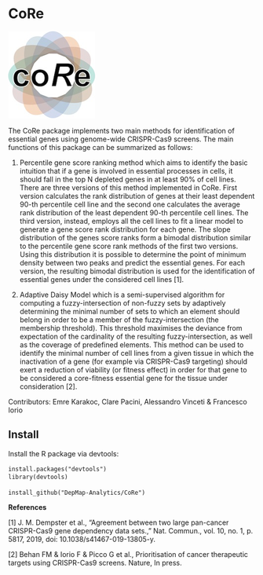 # CoRe
![alt text](https://github.com/DepMap-Analytics/CoRe/blob/master/web/coRe_logo.jpg)

The CoRe package implements two main methods for identification of essential genes using genome-wide CRISPR-Cas9 screens. The main functions of this package can be summarized as follows:

1) Percentile gene score ranking method which aims to identify the basic intuition that if a gene is involved in essential processes in cells, it should fall in the top N depleted genes in at least 90% of cell lines. There are three versions of this method implemented in CoRe. First version calculates the rank distribution of genes at their least dependent 90-th percentile cell line and the second one calculates the average rank distribution of the least dependent 90-th percentile cell lines. The third version, instead, employs all the cell lines to fit a linear model to generate a gene score rank distribution for each gene. The slope distribution of the genes score ranks form a bimodal distribution similar to the percentile gene score rank methods of the first two versions. Using this distribution it is possible to determine the point of minimum density between two peaks and predict the essential genes. For each version, the resulting bimodal distribution is used for the identification of essential genes under the considered cell lines [1]. 

2) Adaptive Daisy Model which is a semi-supervised algorithm for computing a fuzzy-intersection of non-fuzzy sets by adaptively determining the minimal number of sets to which an element should belong in order to be a member of the fuzzy-intersection (the membership threshold). This threshold maximises the deviance from expectation of the cardinality of the resulting fuzzy-intersection, as well as the coverage of predefined elements. This method can be used to identify the minimal number of cell lines from a given tissue in which the inactivation of a gene (for example via CRISPR-Cas9 targeting) should exert a reduction of viability (or fitness effect) in order for that gene to be considered a core-fitness essential gene for the tissue under consideration [2].

Contributors: Emre Karakoc, Clare Pacini, Alessandro Vinceti & Francesco Iorio


Install
--

Install the R package via devtools:

```
install.packages("devtools")
library(devtools)

install_github("DepMap-Analytics/CoRe")
```

**References**

[1]    J. M. Dempster et al., “Agreement between two large pan-cancer CRISPR-Cas9 gene dependency data sets.,” Nat. Commun., vol. 10, no. 1, p. 5817, 2019, doi: 10.1038/s41467-019-13805-y.

[2]  Behan FM & Iorio F & Picco G et al., Prioritisation of cancer therapeutic targets using CRISPR-Cas9 screens. Nature, In press.
